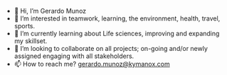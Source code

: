 - 👋 Hi, I’m Gerardo Munoz
- 👀 I’m interested in teamwork, learning, the environment, health, travel, sports.
- 🌱 I’m currently learning about Life sciences, improving and expanding my skillset.
- 💞️ I’m looking to collaborate on all projects; on-going and/or newly assigned engaging with all stakeholders.
- 📫 How to reach me? gerardo.munoz@kymanox.com

<!---
gmunozc3/gmunozc3 is a ✨ special ✨ repository because its `README.md` (this file) appears on your GitHub profile.
You can click the Preview link to take a look at your changes.
--->
